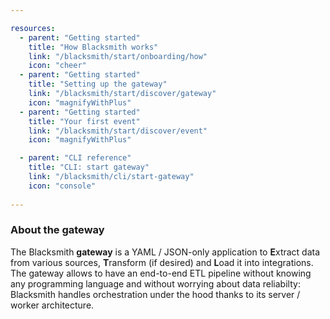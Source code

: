 ```yaml
---

resources:
  - parent: "Getting started"
    title: "How Blacksmith works"
    link: "/blacksmith/start/onboarding/how"
    icon: "cheer"
  - parent: "Getting started"
    title: "Setting up the gateway"
    link: "/blacksmith/start/discover/gateway"
    icon: "magnifyWithPlus"
  - parent: "Getting started"
    title: "Your first event"
    link: "/blacksmith/start/discover/event"
    icon: "magnifyWithPlus"

  - parent: "CLI reference"
    title: "CLI: start gateway"
    link: "/blacksmith/cli/start-gateway"
    icon: "console"
  
---
```


### About the gateway

The Blacksmith **gateway** is a YAML / JSON-only application to **E**xtract data
from various sources, **T**ransform (if desired) and **L**oad it into integrations.
The gateway allows to have an end-to-end ETL pipeline without knowing any
programming language and without worrying about data reliabilty: Blacksmith handles
orchestration under the hood thanks to its server / worker architecture.
